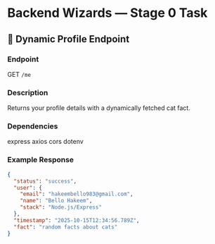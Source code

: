 # Backend Wizards — Stage 0 Task

## 🚀 Dynamic Profile Endpoint

### Endpoint

GET `/me`

### Description

Returns your profile details with a dynamically fetched cat fact.

### Dependencies

express
axios
cors
dotenv

### Example Response

```json
{
  "status": "success",
  "user": {
    "email": "hakeembello983@gmail.com",
    "name": "Bello Hakeem",
    "stack": "Node.js/Express"
  },
  "timestamp": "2025-10-15T12:34:56.789Z",
  "fact": "random facts about cats"
}
```
